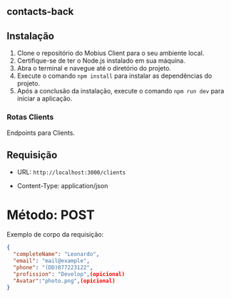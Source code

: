 ## contacts-back

## Instalação
1. Clone o repositório do Mobius Client para o seu ambiente local.
2. Certifique-se de ter o Node.js instalado em sua máquina.
3. Abra o terminal e navegue até o diretório do projeto.
4. Execute o comando `npm install` para instalar as dependências do projeto.
5. Após a conclusão da instalação, execute o comando `npm run dev` para iniciar a aplicação.

### Rotas Clients

Endpoints para Clients.

## Requisição

- URL: `http://localhost:3000/clients`

- Content-Type: application/json
# Método: POST
Exemplo de corpo da requisição:

```json
{
  "completeName": "Leonardo",
  "email": "mail@example",
  "phone": "(DD)877223122",
  "profission": "Develop",(opicional)
  "Avatar":"photo.png",(opicional)
}
